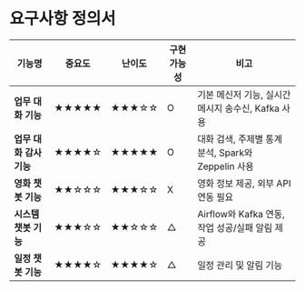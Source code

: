 # 요구사항 정의서

| 기능명 | 중요도 | 난이도 | 구현 가능성 | 비고 |
|--------|--------|--------|------------|------|
| **업무 대화 기능** | ★★★★★ | ★★★☆☆ | O | 기본 메신저 기능, 실시간 메시지 송수신, Kafka 사용 |
| **업무 대화 감사 기능** | ★★★★☆ | ★★★★★ | O | 대화 검색, 주제별 통계 분석, Spark와 Zeppelin 사용 |
| **영화 챗봇 기능** | ★★☆☆☆ | ★★★☆☆ | X | 영화 정보 제공, 외부 API 연동 필요 |
| **시스템 챗봇 기능** | ★★★☆☆ | ★★☆☆☆ | △ | Airflow와 Kafka 연동, 작업 성공/실패 알림 제공 |
| **일정 챗봇 기능** | ★★★★☆ | ★★★★☆ | △ | 일정 관리 및 알림 기능 |
